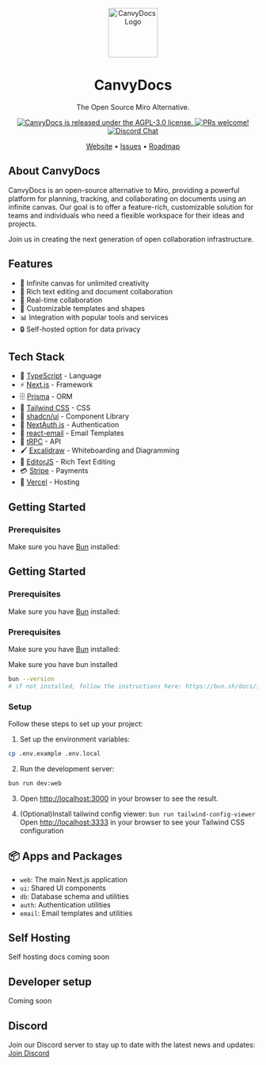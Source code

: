 <p align="center">
  <img src="https://github.com/canvydocs/canvydocs/blob/main/apps/nextjs/public/logo.svg" alt="CanvyDocs Logo" width="100" height="100">
</p>

<h1 align="center">CanvyDocs</h1>

<p align="center">
  The Open Source Miro Alternative.
</p>

<p align="center">
  <a href="https://github.com/canvydocs/canvydocs/blob/main/LICENSE">
    <img src="https://img.shields.io/badge/license-AGPL--3.0-blue.svg" alt="CanvyDocs is released under the AGPL-3.0 license." />
  </a>
  <a href="https://github.com/canvydocs/canvydocs/blob/main/CONTRIBUTING.md">
    <img src="https://img.shields.io/badge/PRs-welcome-brightgreen.svg" alt="PRs welcome!" />
  </a>
  <a href="https://discord.gg/canvydocs">
    <img src="https://img.shields.io/discord/1234567890?color=7289da&label=discord&logo=discord&logoColor=white" alt="Discord Chat" />
  </a>
</p>

<p align="center">
  <a href="https://canvydocs.com">Website</a> •
  <a href="https://github.com/canvydocs/canvydocs/issues">Issues</a> •
  <a href="https://github.com/canvydocs/canvydocs/projects">Roadmap</a>
</p>

## About CanvyDocs

CanvyDocs is an open-source alternative to Miro, providing a powerful platform for planning, tracking, and collaborating on documents using an infinite canvas. Our goal is to offer a feature-rich, customizable solution for teams and individuals who need a flexible workspace for their ideas and projects.

Join us in creating the next generation of open collaboration infrastructure.

## Features

- 🚀 Infinite canvas for unlimited creativity
- 📝 Rich text editing and document collaboration
- 🔗 Real-time collaboration
- 🎨 Customizable templates and shapes
- 📊 Integration with popular tools and services
- 🔒 Self-hosted option for data privacy

## Tech Stack

- 🔷 [TypeScript](https://www.typescriptlang.org/) - Language
- ⚡ [Next.js](https://nextjs.org/) - Framework
- 🗄️ [Prisma](https://www.prisma.io/) - ORM
- 🎨 [Tailwind CSS](https://tailwindcss.com/) - CSS
- 🧱 [shadcn/ui](https://ui.shadcn.com/) - Component Library
- 🔐 [NextAuth.js](https://next-auth.js.org/) - Authentication
- 📧 [react-email](https://react.email/) - Email Templates
- 🔄 [tRPC](https://trpc.io/) - API
- 🖌️ [Excalidraw](https://excalidraw.com/) - Whiteboarding and Diagramming
- 📝 [EditorJS](https://editorjs.io/) - Rich Text Editing
- 💳 [Stripe](https://stripe.com/) - Payments
- 🚀 [Vercel](https://vercel.com/) - Hosting

## Getting Started

### Prerequisites

Make sure you have [Bun](https://bun.sh/) installed:

## Getting Started

### Prerequisites

Make sure you have [Bun](https://bun.sh/) installed:

### Prerequisites

Make sure you have [Bun](https://bun.sh/) installed:

Make sure you have bun installed

```bash
bun --version
# if not installed, follow the instructions here: https://bun.sh/docs/installation
```

### Setup

Follow these steps to set up your project:

1. Set up the environment variables:

```bash
cp .env.example .env.local

```

2. Run the development server:

```bash
bun run dev:web
```

3. Open [http://localhost:3000](http://localhost:3000) in your browser to see the result.

4. (Optional)Install tailwind config viewer: `bun run tailwind-config-viewer` Open [http://localhost:3333](http://localhost:3333) in your browser to see your Tailwind CSS configuration

## 📦 Apps and Packages

- `web`: The main Next.js application
- `ui`: Shared UI components
- `db`: Database schema and utilities
- `auth`: Authentication utilities
- `email`: Email templates and utilities

## Self Hosting

Self hosting docs coming soon

## Developer setup

Coming soon

## Discord

Join our Discord server to stay up to date with the latest news and updates: [Join Discord](https://discord.gg/canvydocs)
